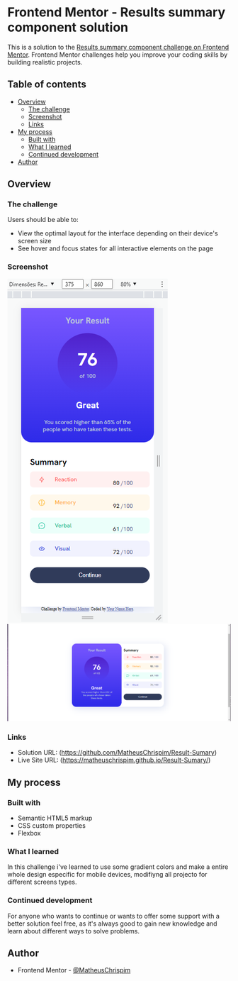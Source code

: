 # Frontend Mentor - Results summary component solution

This is a solution to the [Results summary component challenge on Frontend Mentor](https://www.frontendmentor.io/challenges/results-summary-component-CE_K6s0maV). Frontend Mentor challenges help you improve your coding skills by building realistic projects. 

## Table of contents

- [Overview](#overview)
  - [The challenge](#the-challenge)
  - [Screenshot](#screenshot)
  - [Links](#links)
- [My process](#my-process)
  - [Built with](#built-with)
  - [What I learned](#what-i-learned)
  - [Continued development](#continued-development)
- [Author](#author)


## Overview

### The challenge

Users should be able to:

- View the optimal layout for the interface depending on their device's screen size
- See hover and focus states for all interactive elements on the page

### Screenshot

![Layout Mobile](./assets/images/Layout-mobile.png)
![Layout Desktop](./assets/images/layout-desktop.png)


### Links

- Solution URL:  (https://github.com/MatheusChrispim/Result-Sumary)
- Live Site URL: (https://matheuschrispim.github.io/Result-Sumary/)

## My process

### Built with

- Semantic HTML5 markup
- CSS custom properties
- Flexbox


### What I learned

In this challenge i've learned to use some gradient colors and make a entire whole design especific for mobile devices, modifiyng all projecto for different screens types.

### Continued development

For anyone who wants to continue or wants to offer some support with a better solution feel free, as it's always good to gain new knowledge and learn about different ways to solve problems.


## Author

- Frontend Mentor - [@MatheusChrispim](https://www.frontendmentor.io/profile/@MatheusChrispim)


